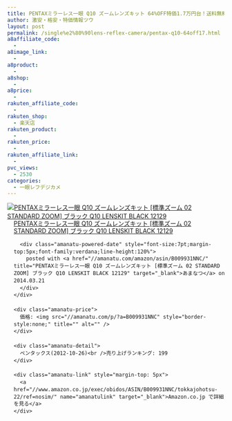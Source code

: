 ```yaml
---
title: PENTAXミラーレス一眼 Q10 ズームレンズキット 64%OFF特価1.7万円台！送料無料！
author: 激安・格安・特価情報ツウ
layout: post
permalink: /single%e2%80%90lens-reflex-camera/pentax-q10-64off17.html
a8affiliate_code:
  -
a8image_link:
  -
a8product:
  -
a8shop:
  -
a8price:
  -
rakuten_affiliate_code:
  -
rakuten_shop:
  - 楽天店
rakuten_product:
  -
rakuten_price:
  -
rakuten_affiliate_link:
  -
pvc_views:
  - 2530
categories:
  - 一眼レフデジカメ
---
```

<div class="amanatu-box" style="margin-bottom:0px;">
  <div class="amanatu-image" style="float:left;">
    <a href="//www.amazon.co.jp/exec/obidos/ASIN/B009931NNC/tokkajohotsu-22/ref=nosim/" name="amanatulink" target="_blank"><img src="//i2.wp.com/ecx.images-amazon.com/images/I/51oVLeEGgjL._SL160_.jpg?w=546" alt="PENTAXミラーレス一眼 Q10 ズームレンズキット [標準ズーム 02 STANDARD ZOOM] ブラック Q10 LENSKIT BLACK 12129" style="border: none;" data-recalc-dims="1" /></a>
  </div>

  <div class="amanatu-info" style="float:left;margin-left:15px;line-height:120%">
    <div class="amanatu-name" style="margin-bottom:10px;line-height:120%">
      <a href="//www.amazon.co.jp/exec/obidos/ASIN/B009931NNC/tokkajohotsu-22/ref=nosim/" name="amanatulink" target="_blank">PENTAXミラーレス一眼 Q10 ズームレンズキット [標準ズーム 02 STANDARD ZOOM] ブラック Q10 LENSKIT BLACK 12129</a>

      <div class="amanatu-powered-date" style="font-size:7pt;margin-top:5px;font-family:verdana;line-height:120%">
        posted with <a href="//amanatu.com/amazon/asin/B009931NNC/" title="PENTAXミラーレス一眼 Q10 ズームレンズキット [標準ズーム 02 STANDARD ZOOM] ブラック Q10 LENSKIT BLACK 12129" target="_blank">あまなつ</a> on 2014.03.21
      </div>
    </div>

    <div class="amanatu-price">
      価格: <img src="//amanatu.com/p/?a=B009931NNC" style="border-style:none;" title="" alt="" />
    </div>

    <div class="amanatu-detail">
      ペンタックス(2012-10-26)<br />売り上げランキング: 199
    </div>

    <div class="amanatu-link" style="margin-top: 5px">
      <a href="//www.amazon.co.jp/exec/obidos/ASIN/B009931NNC/tokkajohotsu-22/ref=nosim/" name="amanatulink" target="_blank">Amazon.co.jp で詳細を見る</a>
    </div>
  </div>

  <div class="amanatu-footer" style="clear: left">
  </div>
</div>